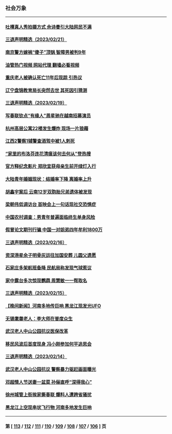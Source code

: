 ### 社会万象
---
#### [吐槽真人秀拍摄方式 佘诗曼引大陆网民不满](../../pages/ncid282/n13934980.md?02230045) 
#### [三退声明精选（2023/02/21）](../../pages/ncid282/n13935108.md?02230045) 
#### [南京警方嫁祸“傻子”顶锅 智障男被判9年](../../pages/ncid282/n13934959.md?02230045) 
#### [油管热门视频 网站代理 翻墙必看视频](http://138.2.39.72:81/youtube.html?epic-marker?02230045)
#### [重庆老人被确认死亡11年后现踪 引热议](../../pages/ncid282/n13934748.md?02230045) 
#### [辽宁盘锦教育局长突然去世 其死因引猜测](../../pages/ncid282/n13934515.md?02230045) 
#### [三退声明精选（2023/02/19）](../../pages/ncid282/n13933823.md?02230045) 
#### [写春联钦点“有缘人”周星驰在越南招募演员](../../pages/ncid282/n13933589.md?02230045) 
#### [杭州高层公寓22楼发生爆炸 现场一片狼藉](../../pages/ncid282/n13933284.md?02230045) 
#### [江西2警察1辅警查酒驾中被1人刺死](../../pages/ncid282/n13933226.md?02230045) 
#### [“家里的布洛芬连花清瘟该何去何从”登热搜](../../pages/ncid282/n13932657.md?02230045) 
#### [官方释纪念影片 郑欣宜获母亲生前开绿灯入行](../../pages/ncid282/n13932304.md?02230045) 
#### [大陆青年婚姻现状：结婚率下降 离婚率上升](../../pages/ncid282/n13931966.md?02230045) 
#### [胡鑫宇案后 云南12岁双胞胎兄弟遗体被发现](../../pages/ncid282/n13932346.md?02230045) 
#### [梁朝伟低调访台 首映会上一句话现社交恐惧症](../../pages/ncid282/n13932272.md?02230045) 
#### [中国农村调查：男青年普遍面临终生单身风险](../../pages/ncid282/n13932287.md?02230045) 
#### [假冒论文期刊行骗 中国一对姐弟四年牟利1800万](../../pages/ncid282/n13932235.md?02230045) 
#### [三退声明精选（2023/02/16）](../../pages/ncid282/n13931637.md?02230045) 
#### [资深港星余子明骨灰运往加国安葬 儿圆父遗愿](../../pages/ncid282/n13931474.md?02230045) 
#### [石家庄多架航班备降 民航局称发现气球惹议](../../pages/ncid282/n13931142.md?02230045) 
#### [家中露台多次惊现鹦鹉 周慧敏一一帮取名](../../pages/ncid282/n13930602.md?02230045) 
#### [三退声明精选（2023/02/15）](../../pages/ncid282/n13930834.md?02230045) 
#### [【晚间新闻】河南多地传巨响 黑龙江现发光UFO](../../pages/ncid282/n13930289.md?02230045) 
#### [无锡耄耋老人：李大师在普度众生](../../pages/ncid282/n13930113.md?02230045) 
#### [武汉老人中山公园抗议医保改革](../../pages/ncid282/n13930042.md?02230045) 
#### [移民风波后首度现身 冯小刚参加何平追思会](../../pages/ncid282/n13929903.md?02230045) 
#### [三退声明精选（2023/02/14）](../../pages/ncid282/n13929994.md?02230045) 
#### [武汉老人中山公园抗议 警察暴力驱赶画面曝光](../../pages/ncid282/n13929963.md?02230045) 
#### [邓超情人节送妻一盆菜 孙俪直呼“深得我心”](../../pages/ncid282/n13929798.md?02230045) 
#### [徐州城管上街挨家撕春联 爆料人遭跨省骚扰](../../pages/ncid282/n13929810.md?02230045) 
#### [黑龙江上空现串状飞行物 河南多地发生巨响](../../pages/ncid282/n13929502.md?02230045) 

---
#### 第 [ [113](./113.md?02230045) / [112](./112.md?02230045) / [111](./111.md?02230045) / [110](./110.md?02230045) / [109](./109.md?02230045) / [108](./108.md?02230045) / [107](./107.md?02230045) / [106](./106.md?02230045) ] 页
